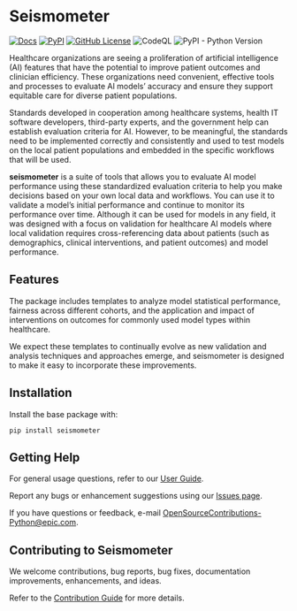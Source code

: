 # Seismometer

[![Docs](https://img.shields.io/badge/docs-stable-blue)](https://epic-open-source.github.io/seismometer/)
[![PyPI](https://img.shields.io/pypi/v/seismometer)](https://pypi.org/project/seismometer/)
[![GitHub License](https://img.shields.io/github/license/epic-open-source/seismometer)](https://github.com/epic-open-source/seismometer/blob/main/LICENSE.txt)
![CodeQL](https://github.com/epic-open-source/seismometer/workflows/CodeQL/badge.svg)
![PyPI - Python Version](https://img.shields.io/pypi/pyversions/seismometer)

Healthcare organizations are seeing a proliferation of artificial intelligence (AI) features that have the potential to improve patient outcomes and clinician efficiency. These organizations need convenient, effective tools and processes to evaluate AI models’ accuracy and ensure they support equitable care for diverse patient populations.

Standards developed in cooperation among healthcare systems, health IT software developers, third-party experts, and the government help can establish evaluation criteria for AI. However, to be meaningful, the standards need to be implemented correctly and consistently and used to test models on the local patient populations and embedded in the specific workflows that will be used.

**seismometer** is a suite of tools that allows you to evaluate AI model performance using these standardized evaluation criteria to help you make decisions based on your own local data and workflows. You can use it to validate a model’s initial performance and continue to monitor its performance over time. Although it can be used for models in any field, it was designed with a focus on validation for healthcare AI models where local validation requires cross-referencing data about patients (such as demographics, clinical interventions, and patient outcomes) and model performance.


## Features

The package includes templates to analyze model statistical performance, fairness across different cohorts, and the application and impact of interventions on outcomes for commonly used model types within healthcare.

We expect these templates to continually evolve as new validation and analysis techniques and approaches emerge, and seismometer is designed to make it easy to incorporate these improvements.  

## Installation

Install the base package with:

`pip install seismometer`

## Getting Help

For general usage questions, refer to our [User Guide](https://epic-open-source.github.io/seismometer/user_guide/index.html#user-guide).

Report any bugs or enhancement suggestions using our [Issues page](https://github.com/epic-open-source/seismometer/issues).  

If you have questions or feedback, e-mail <OpenSourceContributions-Python@epic.com>.

## Contributing to Seismometer

We welcome contributions, bug reports, bug fixes, documentation improvements, enhancements, and ideas.

Refer to the [Contribution Guide](https://epic-open-source.github.io/seismometer/development/index.html) for more details.
